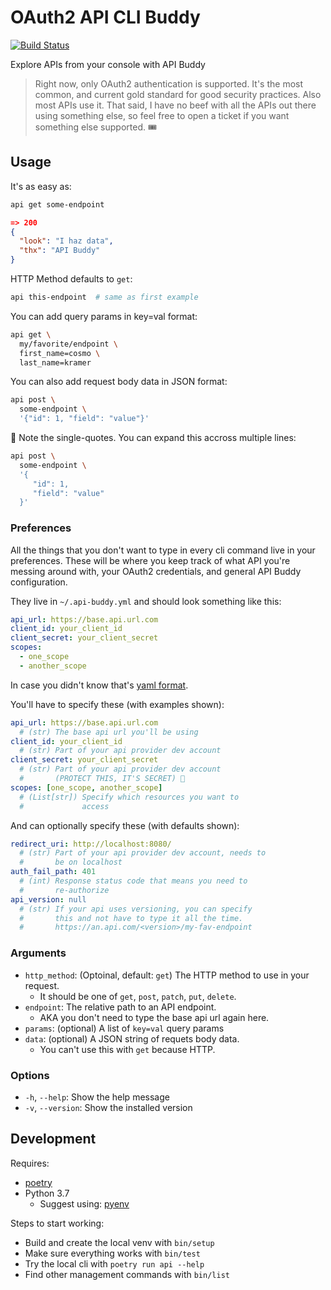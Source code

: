 # OAuth2 API CLI Buddy

[![Build Status](https://travis-ci.org/fonsecapeter/api-buddy.svg?branch=master)](https://travis-ci.org/fonsecapeter/api-buddy.svg)

Explore APIs from your console with API Buddy

> Right now, only OAuth2 authentication is supported. It's the most common, and current gold standard for good security practices. Also most APIs use it. That said, I have no beef with all the APIs out there using something else, so feel free to open a ticket if you want something else supported. 🎟

## Usage

It's as easy as:
```bash
api get some-endpoint
```
```json
=> 200
{
  "look": "I haz data",
  "thx": "API Buddy"
}
```

HTTP Method defaults to `get`:
```bash
api this-endpoint  # same as first example
```

You can add query params in key=val format:
```bash
api get \
  my/favorite/endpoint \
  first_name=cosmo \
  last_name=kramer
```

You can also add request body data in JSON format:
```bash
api post \
  some-endpoint \
  '{"id": 1, "field": "value"}'
```

🤔 Note the single-quotes. You can expand this accross multiple lines:
```bash
api post \
  some-endpoint \
  '{
     "id": 1,
     "field": "value"
  }'
```

### Preferences
All the things that you don't want to type in every cli command live in your preferences. These will be where you keep track of what API you're messing around with, your OAuth2 credentials, and general API Buddy configuration.

They live in `~/.api-buddy.yml` and should look something like this:
```yaml
api_url: https://base.api.url.com
client_id: your_client_id
client_secret: your_client_secret
scopes:
  - one_scope
  - another_scope
```

In case you didn't know that's [yaml format](https://yaml.org).

You'll have to specify these (with examples shown):
```yaml
api_url: https://base.api.url.com
  # (str) The base api url you'll be using
client_id: your_client_id
  # (str) Part of your api provider dev account
client_secret: your_client_secret
  # (str) Part of your api provider dev account
  #       (PROTECT THIS, IT'S SECRET) 🙊
scopes: [one_scope, another_scope]
  # (List[str]) Specify which resources you want to
  #             access
```

And can optionally specify these (with defaults shown):
```yaml
redirect_uri: http://localhost:8080/
  # (str) Part of your api provider dev account, needs to
  #       be on localhost
auth_fail_path: 401
  # (int) Response status code that means you need to
  #       re-authorize
api_version: null
  # (str) If your api uses versioning, you can specify
  #       this and not have to type it all the time.
  #       https://an.api.com/<version>/my-fav-endpoint
```

### Arguments
- `http_method`: (Optoinal, default: `get`) The HTTP method to use in your request.
  - It should be one of `get`, `post`, `patch`, `put`, `delete`.
- `endpoint`: The relative path to an API endpoint.
  - AKA you don't need to type the base api url again here.
- `params`: (optional) A list of `key=val` query params
- `data`: (optional) A JSON string of requets body data.
  - You can't use this with `get` because HTTP.


### Options
- `-h`, `--help`: Show the help message
- `-v`, `--version`: Show the installed version

## Development
Requires:
- [poetry](https://poetry.eustace.io/)
- Python 3.7
  - Suggest using: [pyenv](https://github.com/pyenv/pyenv)

Steps to start working:
- Build and create the local venv with `bin/setup`
- Make sure everything works with `bin/test`
- Try the local cli with `poetry run api --help`
- Find other management commands with `bin/list`
